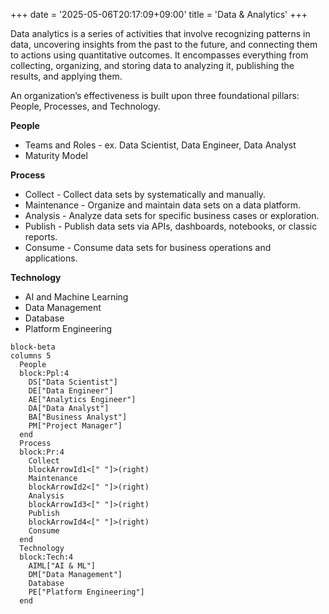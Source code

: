 +++
date = '2025-05-06T20:17:09+09:00'
title = 'Data & Analytics'
+++

Data analytics is a series of activities that involve recognizing patterns in data, uncovering insights from the past to
the future, and connecting them to actions using quantitative outcomes. It encompasses everything from collecting,
organizing, and storing data to analyzing it, publishing the results, and applying them.

An organization’s effectiveness is built upon three foundational pillars: People, Processes, and Technology.

**People**

- Teams and Roles - ex. Data Scientist, Data Engineer, Data Analyst
- Maturity Model

**Process**

- Collect - Collect data sets by systematically and manually.
- Maintenance - Organize and maintain data sets on a data platform.
- Analysis - Analyze data sets for specific business cases or exploration.
- Publish - Publish data sets via APIs, dashboards, notebooks, or classic reports.
- Consume - Consume data sets for business operations and applications.

**Technology**

- AI and Machine Learning
- Data Management
- Database
- Platform Engineering

```mermaid
block-beta
columns 5
  People
  block:Ppl:4
    DS["Data Scientist"]
    DE["Data Engineer"]
    AE["Analytics Engineer"]
    DA["Data Analyst"]
    BA["Business Analyst"]
    PM["Project Manager"]
  end
  Process
  block:Pr:4
    Collect
    blockArrowId1<[" "]>(right)
    Maintenance
    blockArrowId2<[" "]>(right)
    Analysis
    blockArrowId3<[" "]>(right)
    Publish
    blockArrowId4<[" "]>(right)
    Consume
  end
  Technology
  block:Tech:4
    AIML["AI & ML"]
    DM["Data Management"]
    Database
    PE["Platform Engineering"]
  end
```
